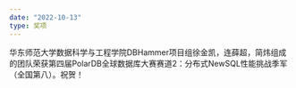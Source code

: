 ```yaml
---
date: "2022-10-13"
type: 奖项
---
```


华东师范大学数据科学与工程学院DBHammer项目组徐金凯，连薛超，简炜组成的团队荣获第四届PolarDB全球数据库大赛赛道2：分布式NewSQL性能挑战季军（全国第八）。祝贺！